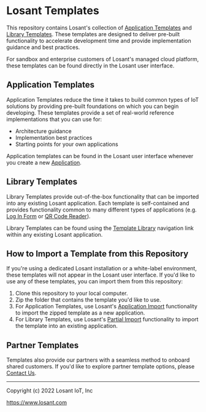 # Losant Templates

This repository contains Losant's collection of [Application Templates](https://docs.losant.com/templates/overview) and [Library Templates](https://docs.losant.com/template-library/overview). These templates are designed to deliver pre-built functionality to accelerate development time and provide implementation guidance and best practices.

For sandbox and enterprise customers of Losant's managed cloud platform, these templates can be found directly in the Losant user interface.

## Application Templates

Application Templates reduce the time it takes to build common types of IoT solutions by providing pre-built foundations on which you can begin developing. These templates provide a set of real-world reference implementations that you can use for:

* Architecture guidance
* Implementation best practices
* Starting points for your own applications

Application templates can be found in the Losant user interface whenever you create a new [Application](https://docs.losant.com/applications/overview/).

## Library Templates

Library Templates provide out-of-the-box functionality that can be imported into any existing Losant application. Each template is self-contained and provides functionality common to many different types of applications (e.g. [Log In Form](https://github.com/Losant/losant-templates/tree/master/library-templates/experiences/forms/log-in) or [QR Code Reader](https://github.com/Losant/losant-templates/tree/master/library-templates/experiences/components/qr-code-reader)).

Library Templates can be found using the [Template Library](https://app.losant.com/applications/recent/template-library) navigation link within any existing Losant application.

## How to Import a Template from this Repository
If you're using a dedicated Losant installation or a white-label environment, these templates will not appear in the Losant user interface. If you'd like to use any of these templates, you can import them from this repository:

1. Clone this repository to your local computer.
2. Zip the folder that contains the template you'd like to use.
3. For Application Templates, use Losant's [Application Import](https://docs.losant.com/applications/import-export/#importing-an-application) functionality to import the zipped template as a new application.
4. For Library Templates, use Losant's [Partial Import](https://docs.losant.com/applications/import-export/#import-into-an-existing-application) functionality to import the template into an existing application.


## Partner Templates
Templates also provide our partners with a seamless method to onboard shared customers. If you'd like to explore partner template options, please [Contact Us](https://www.losant.com/custom-application-template).

---

Copyright (c) 2022 Losant IoT, Inc

https://www.losant.com


